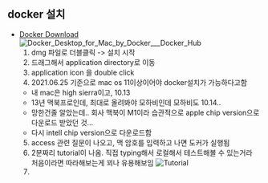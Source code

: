 ## docker 설치
* [Docker Download](https://hub.docker.com/editions/community/docker-ce-desktop-mac )
![Docker_Desktop_for_Mac_by_Docker___Docker_Hub](https://user-images.githubusercontent.com/21075371/126887134-c4f3117f-8d8a-43f9-ab89-67deb77f15ab.jpg)
  1. dmg 파일로 더블클릭 -> 설치 시작
  2. 드래그해서 application directory로 이동
  3. application icon 을 double click
  4. 2021.06.25 기준으로 mac os 11이상이어야 docker설치가 가능하다고함
    + 내 mac은 high sierra이고, 10.13
    + 13년 맥북프로인데, 최대로 올려봐야 모하비인데 모하비도 10.14..
    + 망한건줄 알았는데.. 회사 맥북이 M1이라 습관적으로 apple chip version으로 다운로드 받았던 것...
    + 다시 intell chip version으로 다운로드함
  5. access 관련 질문이 나오고, 맥 암호를 입력하고 나면 도커가 실행됨
  6. 2분짜리 tutorial이 나옴. 직접 typing해서 로컬해서 테스트해볼 수 있는거라 처음이라면 따라해보는게 꾀나 유용해보임
![Tutorial](https://user-images.githubusercontent.com/21075371/126887113-4c9c5dcd-a975-4918-9dd2-d41eda8fdae0.jpg)
  7. 

